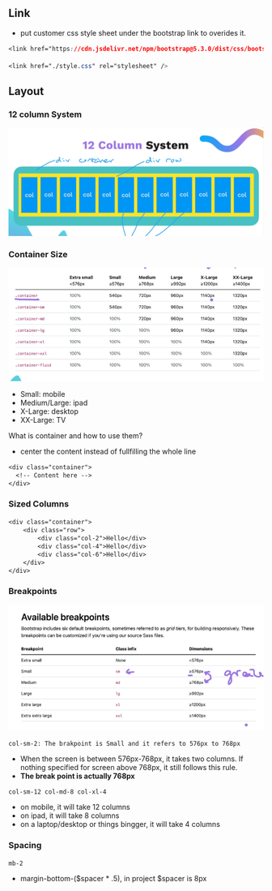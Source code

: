 ## Link

- put customer css style sheet under the bootstrap link to overides it.

```css
<link href="https://cdn.jsdelivr.net/npm/bootstrap@5.3.0/dist/css/bootstrap.min.css" rel="stylesheet" integrity="sha384-9ndCyUaIbzAi2FUVXJi0CjmCapSmO7SnpJef0486qhLnuZ2cdeRhO02iuK6FUUVM" crossorigin="anonymous">

<link href="./style.css" rel="stylesheet" />
```

## Layout

### 12 column System

![column](./bootstrap1.png)

### Container Size

![container size](./bootstrap2.png)

- Small: mobile
- Medium/Large: ipad
- X-Large: desktop
- XX-Large: TV

What is container and how to use them?

- center the content instead of fullfilling the whole line

```
<div class="container">
  <!-- Content here -->
</div>
```

### Sized Columns

```
<div class="container">
    <div class="row">
        <div class="col-2">Hello</div>
        <div class="col-4">Hello</div>
        <div class="col-6">Hello</div>
    </div>
</div>
```

### Breakpoints

![break points](./bootstrap3.png)

```
col-sm-2: The brakpoint is Small and it refers to 576px to 768px
```

- When the screen is between 576px-768px, it takes two columns. If nothing specified for screen above 768px, it still follows this rule.
- **The break point is actually 768px**

```
col-sm-12 col-md-8 col-xl-4
```

- on mobile, it will take 12 columns
- on ipad, it will take 8 columns
- on a laptop/desktop or things bingger, it will take 4 columns

### Spacing

```
mb-2
```

- margin-bottom-($spacer \* .5), in project $spacer is 8px
